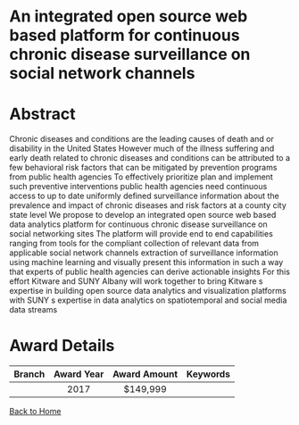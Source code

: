 
An integrated open source web based platform for continuous chronic disease surveillance on social network channels
===================================================================================================================

# Abstract


Chronic diseases and conditions are the leading causes of death and or disability in the United States However much of the illness suffering and early death related to chronic diseases and conditions can be attributed to a few behavioral risk factors that can be mitigated by prevention programs from public health agencies To effectively prioritize plan and implement such preventive interventions public health agencies need continuous access to up to date uniformly defined surveillance information about the prevalence and impact of chronic diseases and risk factors at a county city state level We propose to develop an integrated open source web based data analytics platform for continuous chronic disease surveillance on social networking sites The platform will provide end to end capabilities ranging from tools for the compliant collection of relevant data from applicable social network channels extraction of surveillance information using machine learning and visually present this information in such a way that experts of public health agencies can derive actionable insights For this effort Kitware and SUNY Albany will work together to bring Kitware s expertise in building open source data analytics and visualization platforms with SUNY s expertise in data analytics on spatiotemporal and social media data streams  

# Award Details

|Branch|Award Year|Award Amount|Keywords|
| :---: | :---: | :---: | :---: |
||2017|$149,999||
  
  


[Back to Home](https://github.com/chrischow/dod_sbir_awards/Reports/JT/#607)